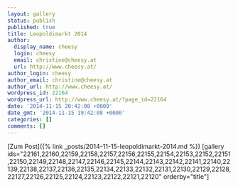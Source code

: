 ```yaml
---
layout: gallery
status: publish
published: true
title: Leopoldimarkt 2014
author:
  display_name: cheesy
  login: cheesy
  email: christine@cheesy.at
  url: http://www.cheesy.at/
author_login: cheesy
author_email: christine@cheesy.at
author_url: http://www.cheesy.at/
wordpress_id: 22164
wordpress_url: http://www.cheesy.at/?page_id=22164
date: '2014-11-15 20:42:08 +0000'
date_gmt: '2014-11-15 19:42:08 +0000'
categories: []
comments: []
---
```


[Zum Post]({% link _posts/2014-11-15-leopoldimarkt-2014.md %})
[gallery ids="22161,22160,22159,22158,22157,22156,22155,22154,22153,22152,22151,22150,22149,22148,22147,22146,22145,22144,22143,22142,22141,22140,22139,22138,22137,22136,22135,22134,22133,22132,22131,22130,22129,22128,22127,22126,22125,22124,22123,22122,22121,22120" orderby="title"]
